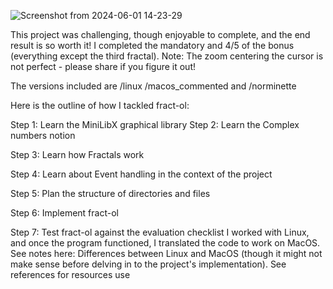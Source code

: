 ![Screenshot from 2024-06-01 14-23-29](https://github.com/Echez-cpu/fract-ol/assets/129857369/6e08edbc-6b1c-482b-9dda-9e9d75c91c29)


This project was challenging, though enjoyable to complete, and the end result is so worth it!
I completed the mandatory and 4/5 of the bonus (everything except the third fractal). Note: The zoom centering the cursor is not perfect - please share if you figure it out!


The versions included are /linux /macos_commented and /norminette


Here is the outline of how I tackled fract-ol:


Step 1: Learn the MiniLibX graphical library
Step 2: Learn the Complex numbers notion


Step 3: Learn how Fractals work


Step 4: Learn about Event handling in the context of the project


Step 5: Plan the structure of directories and files


Step 6: Implement fract-ol


Step 7: Test fract-ol against the evaluation checklist
I worked with Linux, and once the program functioned, I translated the code to work on MacOS. See notes here: Differences between Linux and MacOS (though it might not make sense before delving in to the project's implementation).
See references for resources use
